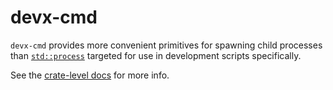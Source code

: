 [`std::process`]: https://doc.rust-lang.org/std/process/index.html
[crate-level-docs]: https://docs.rs/devx-cmd

# devx-cmd

`devx-cmd` provides more convenient primitives for spawning child processes
than [`std::process`] targeted for use in development scripts specifically.

See the [crate-level docs][crate-level-docs] for more info.
